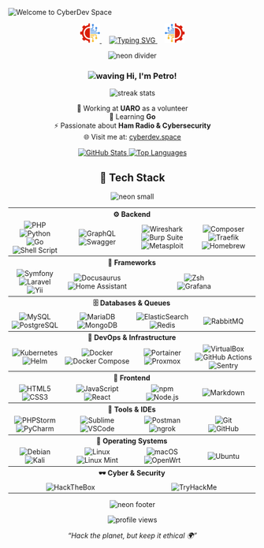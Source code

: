 ![Welcome to CyberDev Space](https://img.shields.io/badge/cyber_dev-_space-green?style=for-the-badge&logoColor=9FEF00)

<p align="center">
  <a href="https://cyberdev.space">
    <img src="./logo.png" width="40" alt="Left Logo">
  </a>
  &nbsp;&nbsp;&nbsp;
  <a href="https://cyberdev.space">
    <img src="https://readme-typing-svg.herokuapp.com?font=JetBrains+Mono&pause=1000&color=9FEF00&center=true&vCenter=true&width=435&lines=Welcome+to+CyberDev+Space;Full-stack+Developer;Cybersecurity+Enthusiast;Ham+Radio+Operator" alt="Typing SVG" />
  </a>
  &nbsp;&nbsp;&nbsp;
  <a href="https://cyberdev.space">
    <img src="./reverse_logo.png" width="40" alt="Right Logo">
  </a>
</p>

<p align="center">
  <img src="https://capsule-render.vercel.app/api?type=rect&color=0:00FF88,50:00FFFF,100:9900FF&height=3&section=header" alt="neon divider"/>
</p>

<h3 align="center">
  <img src="https://media.giphy.com/media/hvRJCLFzcasrR4ia7z/giphy.gif" width="28" alt="waving"> Hi, I'm Petro!
</h3>

<p align="center">
  <img src="https://github-readme-streak-stats.herokuapp.com/?user=PetroOstapuk&theme=tokyonight&hide_border=true" height="180px" alt="streak stats"/>
</p>

<p align="center">
  🔭 Working at <b>UARO</b> as a volunteer<br>
  🌱 Learning <b>Go</b><br>
  ⚡ Passionate about <b>Ham Radio & Cybersecurity</b><br>
  🌐 Visit me at: <a href="https://cyberdev.space">cyberdev.space</a>
</p>

<p align="center">
  <a href="https://github.com/anuraghazra/github-readme-stats">
    <img alt="GitHub Stats" src="https://denvercoder1-github-readme-stats.vercel.app/api/?username=PetroOstapuk&show_icons=true&count_private=true&theme=tokyonight&hide_border=true&bg_color=1F222E&title_color=F85D7F&icon_color=F8D866" height="179px"/>
  </a>
  <a href="https://github.com/anuraghazra/github-readme-stats">
    <img alt="Top Languages" src="https://github-readme-stats.vercel.app/api/top-langs/?username=PetroOstapuk&langs_count=8&layout=compact&theme=tokyonight&hide_border=true&bg_color=1F222E&title_color=F85D7F&icon_color=F8D866&hide=Jupyter%20Notebook&hide_progress=true" height="179px"/>
  </a>
</p>

<h2 align="center">🧠 Tech Stack</h2>
<p align="center">
  <img src="https://capsule-render.vercel.app/api?type=rect&color=0:00FF88,50:00FFFF,100:9900FF&height=2&section=header" alt="neon small"/>
</p>

<table align="center" cellpadding="6">
  <!-- Backend -->
  <tr><th colspan="4" align="center">⚙️ Backend</th></tr>
  <tr>
    <td align="center">
      <img src="https://img.shields.io/badge/PHP-777BB4?style=for-the-badge&logo=php&logoColor=white" alt="PHP"><br>
      <img src="https://img.shields.io/badge/Python-FFD43B?style=for-the-badge&logo=python&logoColor=blue" alt="Python"><br>
      <img src="https://img.shields.io/badge/Go-00ADD8?style=for-the-badge&logo=go&logoColor=white" alt="Go"><br>
      <img src="https://img.shields.io/badge/Shell_Script-121011?style=for-the-badge&logo=gnu-bash&logoColor=white" alt="Shell Script">
    </td>
    <td align="center">
      <img src="https://img.shields.io/badge/GraphQl-E10098?style=for-the-badge&logo=graphql&logoColor=white" alt="GraphQL"><br>
      <img src="https://img.shields.io/badge/Swagger-85EA2D?style=for-the-badge&logo=Swagger&logoColor=white" alt="Swagger">
    </td>
    <td align="center">
      <img src="https://img.shields.io/badge/Wireshark-1679A7?style=for-the-badge&logo=Wireshark&logoColor=white" alt="Wireshark"><br>
      <img src="https://img.shields.io/badge/burpsuite-FF6633?style=for-the-badge&logo=burpsuite&logoColor=white" alt="Burp Suite"><br>
      <img src="https://img.shields.io/badge/metasploit-2596CD?style=for-the-badge&logo=metasploit&logoColor=white" alt="Metasploit">
    </td>
    <td align="center">
      <img src="https://img.shields.io/badge/Composer-885630?style=for-the-badge&logo=Composer&logoColor=white" alt="Composer"><br>
      <img src="https://img.shields.io/badge/Traefik-24A1C1?style=for-the-badge&logo=traefikproxy&logoColor=black" alt="Traefik"><br>
      <img src="https://img.shields.io/badge/homebrew-FBB040?style=for-the-badge&logo=homebrew&logoColor=white" alt="Homebrew">
    </td>
  </tr>

  <!-- Frameworks -->
  <tr><th colspan="4" align="center">🧩 Frameworks</th></tr>
  <tr>
    <td align="center">
      <img src="https://img.shields.io/badge/Symfony-000000?style=for-the-badge&logo=Symfony&logoColor=white" alt="Symfony"><br>
      <img src="https://img.shields.io/badge/Laravel-FF2D20?style=for-the-badge&logo=laravel&logoColor=white" alt="Laravel"><br>
      <img src="https://img.shields.io/badge/Yii%20Framework-282828?style=for-the-badge&logo=yii&logoColor=40B3D8" alt="Yii">
    </td>
    <td align="center">
      <img src="https://img.shields.io/badge/Docusaurus-3ECC5F?style=for-the-badge&logo=Docusaurus&logoColor=white" alt="Docusaurus"><br>
      <img src="https://img.shields.io/badge/Home%20Assistant-18BCF2?style=for-the-badge&logo=Home%20Assistant&logoColor=white" alt="Home Assistant">
    </td>
    <td align="center" colspan="2">
      <img src="https://img.shields.io/badge/Zsh-F15A24?style=for-the-badge&logo=Zsh&logoColor=white" alt="Zsh"><br>
      <img src="https://img.shields.io/badge/Grafana-F2F4F9?style=for-the-badge&logo=grafana&logoColor=orange&labelColor=F2F4F9" alt="Grafana">
    </td>
  </tr>

  <!-- Databases -->
  <tr><th colspan="4" align="center">🗄️ Databases & Queues</th></tr>
  <tr>
    <td align="center">
      <img src="https://img.shields.io/badge/MySQL-4479A1?style=for-the-badge&logo=mysql&logoColor=white" alt="MySQL"><br>
      <img src="https://img.shields.io/badge/PostgreSQL-316192?style=for-the-badge&logo=postgresql&logoColor=white" alt="PostgreSQL">
    </td>
    <td align="center">
      <img src="https://img.shields.io/badge/MariaDB-003545?style=for-the-badge&logo=mariadb&logoColor=white" alt="MariaDB"><br>
      <img src="https://img.shields.io/badge/MongoDB-4EA94B?style=for-the-badge&logo=mongodb&logoColor=white" alt="MongoDB">
    </td>
    <td align="center">
      <img src="https://img.shields.io/badge/Elastic_Search-005571?style=for-the-badge&logo=elasticsearch&logoColor=white" alt="ElasticSearch"><br>
      <img src="https://img.shields.io/badge/redis-%23DD0031.svg?&style=for-the-badge&logo=redis&logoColor=white" alt="Redis">
    </td>
    <td align="center">
      <img src="https://img.shields.io/badge/rabbitmq-%23FF6600.svg?&style=for-the-badge&logo=rabbitmq&logoColor=white" alt="RabbitMQ">
    </td>
  </tr>

  <!-- DevOps -->
  <tr><th colspan="4" align="center">🚀 DevOps & Infrastructure</th></tr>
  <tr>
    <td align="center">
      <img src="https://img.shields.io/badge/kubernetes-326ce5.svg?&style=for-the-badge&logo=kubernetes&logoColor=white" alt="Kubernetes"><br>
      <img src="https://img.shields.io/badge/Helm-0F1689?style=for-the-badge&logo=Helm&labelColor=0F1689" alt="Helm">
    </td>
    <td align="center">
      <img src="https://img.shields.io/badge/Docker-2CA5E0?style=for-the-badge&logo=docker&logoColor=white" alt="Docker"><br>
      <img src="https://img.shields.io/badge/Docker%20Compose-2496ED?style=for-the-badge&logo=docker&logoColor=white" alt="Docker Compose">
    </td>
    <td align="center">
      <img src="https://img.shields.io/badge/Portainer-13BEF9?style=for-the-badge&logo=portainer&logoColor=white" alt="Portainer"><br>
      <img src="https://img.shields.io/badge/Proxmox-E57000?style=for-the-badge&logo=proxmox&logoColor=white" alt="Proxmox">
    </td>
    <td align="center">
      <img src="https://img.shields.io/badge/VirtualBox-21416b?style=for-the-badge&logo=VirtualBox&logoColor=white" alt="VirtualBox"><br>
      <img src="https://img.shields.io/badge/Github%20Actions-282a2e?style=for-the-badge&logo=githubactions&logoColor=367cfe" alt="GitHub Actions"><br>
      <img src="https://img.shields.io/badge/Sentry-black?style=for-the-badge&logo=Sentry&logoColor=%23362D59" alt="Sentry">
    </td>
  </tr>

  <!-- Frontend -->
  <tr><th colspan="4" align="center">🎨 Frontend</th></tr>
  <tr>
    <td align="center">
      <img src="https://img.shields.io/badge/HTML5-E34F26?style=for-the-badge&logo=html5&logoColor=white" alt="HTML5"><br>
      <img src="https://img.shields.io/badge/CSS3-1572B6?style=for-the-badge&logo=css3&logoColor=white" alt="CSS3">
    </td>
    <td align="center">
      <img src="https://img.shields.io/badge/JavaScript-F7DF1E?style=for-the-badge&logo=javascript&logoColor=black" alt="JavaScript"><br>
      <img src="https://img.shields.io/badge/React-20232A?style=for-the-badge&logo=react&logoColor=61DAFB" alt="React">
    </td>
    <td align="center">
      <img src="https://img.shields.io/badge/npm-CB3837?style=for-the-badge&logo=npm&logoColor=white" alt="npm"><br>
      <img src="https://img.shields.io/badge/Node%20js-339933?style=for-the-badge&logo=nodedotjs&logoColor=white" alt="Node.js">
    </td>
    <td align="center">
      <img src="https://img.shields.io/badge/Markdown-000000?style=for-the-badge&logo=markdown&logoColor=white" alt="Markdown">
    </td>
  </tr>

  <!-- Tools -->
  <tr><th colspan="4" align="center">🧰 Tools & IDEs</th></tr>
  <tr>
    <td align="center">
      <img src="http://img.shields.io/badge/-PHPStorm-181717?style=for-the-badge&logo=phpstorm&logoColor=white" alt="PHPStorm"><br>
      <img src="https://img.shields.io/badge/PyCharm-000000.svg?&style=for-the-badge&logo=PyCharm&logoColor=white" alt="PyCharm">
    </td>
    <td align="center">
      <img src="https://img.shields.io/badge/sublime_text-%23575757.svg?&style=for-the-badge&logo=sublime-text&logoColor=important" alt="Sublime"><br>
      <img src="https://img.shields.io/badge/VSCode-0078D4?style=for-the-badge&logo=visual%20studio%20code&logoColor=white" alt="VSCode">
    </td>
    <td align="center">
      <img src="https://img.shields.io/badge/Postman-FF6C37?style=for-the-badge&logo=Postman&logoColor=white" alt="Postman"><br>
      <img src="https://img.shields.io/badge/ngrok-140648?style=for-the-badge&logo=Ngrok&logoColor=white" alt="ngrok">
    </td>
    <td align="center">
      <img src="https://img.shields.io/badge/Git-F05032?style=for-the-badge&logo=git&logoColor=white" alt="Git"><br>
      <img src="https://img.shields.io/badge/GitHub-181717?style=for-the-badge&logo=github&logoColor=white" alt="GitHub">
    </td>
  </tr>

  <!-- OS -->
  <tr><th colspan="4" align="center">💾 Operating Systems</th></tr>
  <tr>
    <td align="center">
      <img src="https://img.shields.io/badge/Debian-A81D33?style=for-the-badge&logo=debian&logoColor=white" alt="Debian"><br>
      <img src="https://img.shields.io/badge/Kali_Linux-557C94?style=for-the-badge&logo=kali-linux&logoColor=white" alt="Kali">
    </td>
    <td align="center">
      <img src="https://img.shields.io/badge/Linux-FCC624?style=for-the-badge&logo=linux&logoColor=black" alt="Linux"><br>
      <img src="https://img.shields.io/badge/Linux_Mint-87CF3E?style=for-the-badge&logo=linux-mint&logoColor=white" alt="Linux Mint">
    </td>
    <td align="center">
      <img src="https://img.shields.io/badge/mac%20os-000000?style=for-the-badge&logo=apple&logoColor=white" alt="macOS"><br>
      <img src="https://img.shields.io/badge/OpenWrt-00B5E2?style=for-the-badge&logo=OpenWrt&logoColor=white" alt="OpenWrt">
    </td>
    <td align="center">
      <img src="https://img.shields.io/badge/Ubuntu-E95420?style=for-the-badge&logo=ubuntu&logoColor=white" alt="Ubuntu">
    </td>
  </tr>

  <!-- Cyber -->
  <tr><th colspan="4" align="center">🕶️ Cyber & Security</th></tr>
  <tr>
    <td align="center" colspan="2">
      <img src="https://img.shields.io/badge/HackTheBox-111927?style=for-the-badge&logo=Hack%20The%20Box&logoColor=9FEF00" alt="HackTheBox">
    </td>
    <td align="center" colspan="2">
      <img src="https://img.shields.io/badge/TryHackMe-212C42?style=for-the-badge&logo=TryHackMe&logoColor=white" alt="TryHackMe">
    </td>
  </tr>
</table>

<p align="center">
  <img src="https://capsule-render.vercel.app/api?type=rect&color=0:00FF88,50:00FFFF,100:9900FF&height=2&section=header" alt="neon footer"/>
</p>

<p align="center">
  <img src="https://komarev.com/ghpvc/?username=PetroOstapuk&color=brightgreen&style=for-the-badge" alt="profile views" />
</p>

<p align="center"><i>“Hack the planet, but keep it ethical 🌍”</i></p>
